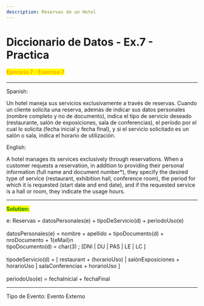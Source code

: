 ```yaml
---
description: Reservas de un Hotel
---
```


# Diccionario de Datos - Ex.7 - Practica

#### <mark style="color:orange;">Ejercicio 7 - Exercise 7</mark>

***

Spanish:

Un hotel maneja sus servicios exclusivamente a través de reservas. Cuando un cliente solicita una reserva, además de indicar sus datos personales (nombre completo y no de documento), indica el tipo de servicio deseado (restaurante, salón de exposiciones, sala de conferencias), el período por el cual lo solicita (fecha inicial y fecha final), y si el servicio solicitado es un salón o sala, indica el horario de utilización.

English:

A hotel manages its services exclusively through reservations. When a customer requests a reservation, in addition to providing their personal information (full name and document number\*), they specify the desired type of service (restaurant, exhibition hall, conference room), the period for which it is requested (start date and end date), and if the requested service is a hall or room, they indicate the usage hours.

***

<mark style="color:green;">**Solution:**</mark>&#x20;

e: Reservas = datosPersonales(e) + tipoDeServicio(d) + periodoUso(e) \
\
datosPersonales(e) = nombre + apellido + tipoDocumento(d) + nroDocumento + 1{eMail}n\
tipoDocumento(d) = char(3) ; \[DNI | DU | PAS | LE | LC ]\
\
tipodeServicio(d) = \[ restaurant + (horarioUso) | salónExposiciones + horarioUso | salaConferencias + horarioUso ]\
\
periodoUso(e) = fechaInicial + fechaFinal

***

Tipo de Evento: Evento Externo

